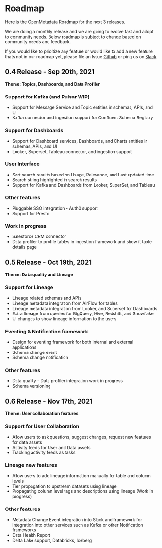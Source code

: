 # Roadmap

Here is the OpenMetadata Roadmap for the next 3 releases.

We are doing a monthly release and we are going to evolve fast and adopt to community needs. Below roadmap is subject to change based on community needs and feedback.

If you would like to prioitize any feature or would like to add a new feature thats not in our roadmap yet, please file an Issue [Github](https://github.com/open-metadata/OpenMetadata/issues) or ping us on [Slack](https://openmetadata.slack.com/)

## 0.4 Release - Sep 20th, 2021

#### Theme:  Topics, Dashboards, and Data Profiler

### Support for Kafka \(and Pulsar WIP\)

* Support for Message Service and Topic entities in schemas, APIs, and UI
* Kafka connector and ingestion support for Confluent Schema Registry

### Support for Dashboards

* Support for Dashboard services, Dashboards, and Charts entities in schemas, APIs, and UI
* Looker, Superset, Tableau connector, and ingestion support

### User Interface

* Sort search results based on Usage, Relevance, and Last updated time
* Search string highlighted in search results
* Support for Kafka and Dashboards from Looker, SuperSet, and Tableau 

### Other features

* Pluggable SSO integration - Auth0 support
* Support for Presto

### Work in progress

* Salesforce CRM connector
* Data profiler to profile tables in ingestion framework and show it table details page

## 0.5 Release - Oct 19th, 2021

#### Theme: Data quality and Lineage

### Support for Lineage

* Lineage related schemas and APIs
* Lineage metadata integration from AirFlow for tables
* Lineage metadata  integration from Looker, and Superset for Dashboards
* Extra lineage from queries for BigQuery, Hive, Redshift, and Snowflake
* UI changes to show lineage information to the users

### Eventing & Notification framework

* Design for eventing framework for both internal and external applications
* Schema change event
* Schema change notification

### Other features

* Data quality - Data profiler integration work in progress
* Schema versioning

## 0.6 Release - Nov 17th, 2021

#### Theme: User collaboration features

### Support for User Collaboration

* Allow users to ask questions, suggest changes, request new features for data assets
* Activity feeds for User and Data assets
* Tracking activity feeds as tasks

### Lineage new features

* Allow users to add lineage information manually for table and column levels
* Tier propagation to upstream datasets using lineage
* Propagating column level tags and descriptions using lineage \(Work in progress\)

### Other features

* Metadata Change Event integration into Slack and framework for integration into other services such as Kafka or other Notification frameworks
* Data Health Report
* Delta Lake support,  Databricks, Iceberg

